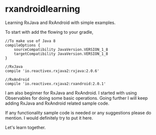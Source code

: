 # rxandroidlearning
Learning RxJava and RxAndroid with simple examples.

To start with add the flowing to your gradle,

    //To make use of Java 8
    compileOptions {
        sourceCompatibility JavaVersion.VERSION_1_8
        targetCompatibility JavaVersion.VERSION_1_8
    }
    
    //RxJava
    compile 'io.reactivex.rxjava2:rxjava:2.0.6'

    //RxAndroid
    compile 'io.reactivex.rxjava2:rxandroid:2.0.1'

I am also beginner for RxJava and RxAndroid. I started with using Observables for doing some basic operations. Going further I will keep adding RxJava and RxAndroid related sample code. 

If any functionality sample code is needed or any suggestions please do mention. I would definitely try to put it here.

Let's learn together.

